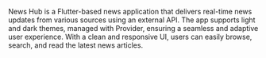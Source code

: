 News Hub is a Flutter-based news application that delivers real-time news updates from various sources using an external API.
The app supports light and dark themes, managed with Provider, ensuring a seamless and adaptive user experience.
With a clean and responsive UI, users can easily browse, search, and read the latest news articles.  
 
